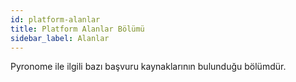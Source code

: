 ```yaml
---
id: platform-alanlar
title: Platform Alanlar Bölümü
sidebar_label: Alanlar
---
```


Pyronome ile ilgili bazı başvuru kaynaklarının bulunduğu bölümdür.